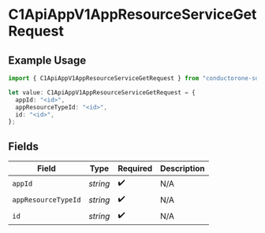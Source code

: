 # C1ApiAppV1AppResourceServiceGetRequest

## Example Usage

```typescript
import { C1ApiAppV1AppResourceServiceGetRequest } from "conductorone-sdk-typescript/sdk/models/operations";

let value: C1ApiAppV1AppResourceServiceGetRequest = {
  appId: "<id>",
  appResourceTypeId: "<id>",
  id: "<id>",
};
```

## Fields

| Field               | Type                | Required            | Description         |
| ------------------- | ------------------- | ------------------- | ------------------- |
| `appId`             | *string*            | :heavy_check_mark:  | N/A                 |
| `appResourceTypeId` | *string*            | :heavy_check_mark:  | N/A                 |
| `id`                | *string*            | :heavy_check_mark:  | N/A                 |